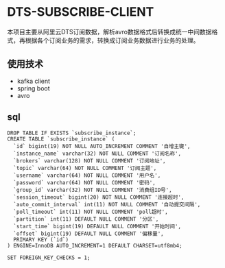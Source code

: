 # DTS-SUBSCRIBE-CLIENT

本项目主要从阿里云DTS订阅数据，解析avro数据格式后转换成统一中间数据格式，再根据各个订阅业务的需求，转换成订阅业务数据进行业务的处理。

## 使用技术
* kafka client
* spring boot
* avro

## sql
```
DROP TABLE IF EXISTS `subscribe_instance`;
CREATE TABLE `subscribe_instance` (
  `id` bigint(19) NOT NULL AUTO_INCREMENT COMMENT '自增主键',
  `instance_name` varchar(32) NOT NULL COMMENT '订阅名称',
  `brokers` varchar(128) NOT NULL COMMENT '订阅地址',
  `topic` varchar(64) NOT NULL COMMENT '订阅主题',
  `username` varchar(64) NOT NULL COMMENT '用户名',
  `password` varchar(64) NOT NULL COMMENT '密码',
  `group_id` varchar(32) NOT NULL COMMENT '消费组ID号',
  `session_timeout` bigint(20) NOT NULL COMMENT '连接超时',
  `auto_commit_interval` int(11) NOT NULL COMMENT '自动提交间隔',
  `poll_timeout` int(11) NOT NULL COMMENT 'poll超时',
  `partition` int(11) DEFAULT NULL COMMENT '分区',
  `start_time` bigint(19) DEFAULT NULL COMMENT '开始时间',
  `offset` bigint(19) DEFAULT NULL COMMENT '偏移量',
  PRIMARY KEY (`id`)
) ENGINE=InnoDB AUTO_INCREMENT=1 DEFAULT CHARSET=utf8mb4;

SET FOREIGN_KEY_CHECKS = 1;
```

